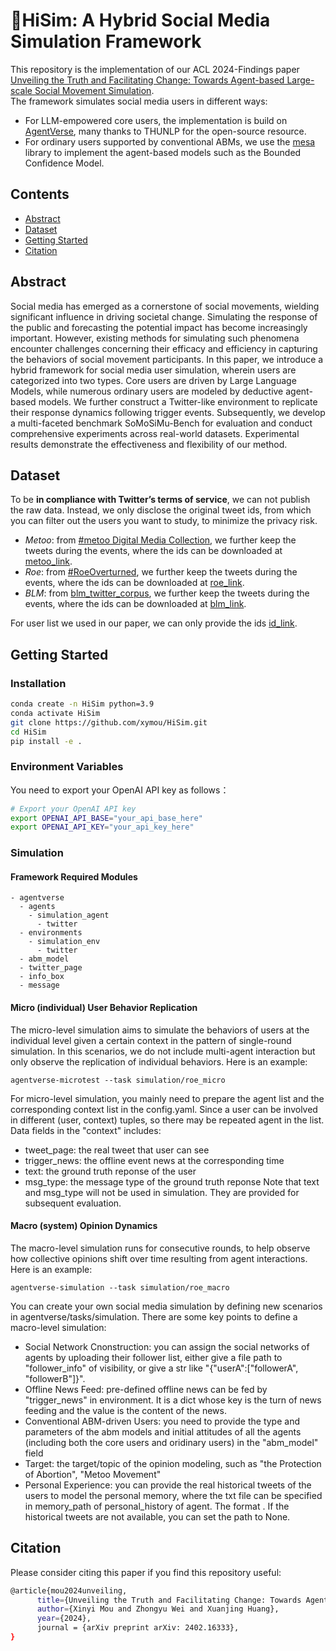 # 🙌HiSim: A Hybrid Social Media Simulation Framework

This repository is the implementation of our ACL 2024-Findings paper [Unveiling the Truth and Facilitating Change: Towards Agent-based Large-scale Social Movement Simulation](https://arxiv.org/abs/2402.16333).   
The framework simulates social media users in different ways:   
- For LLM-empowered core users, the implementation is build on [AgentVerse](https://github.com/OpenBMB/AgentVerse), many thanks to THUNLP for the open-source resource.
- For ordinary users supported by conventional ABMs, we use the [mesa](https://mesa.readthedocs.io/en/stable/) library to implement the agent-based models such as the Bounded Confidence Model.


## Contents
- [Abstract](#Abstract)
- [Dataset](#Dataset)
- [Getting Started](#Getting-Started)
- [Citation](#Citation)

## Abstract 
Social media has emerged as a cornerstone of social movements, wielding significant influence in driving societal change. Simulating the response of the public and forecasting the potential impact has become increasingly important. However, existing methods for simulating such phenomena encounter challenges concerning their efficacy and efficiency in capturing the behaviors of social movement participants. In this paper, we introduce a hybrid framework for social media user simulation, wherein users are categorized into two types. Core users are driven by Large Language Models, while numerous ordinary users are modeled by deductive agent-based models. We further construct a Twitter-like environment to replicate their response dynamics following trigger events. Subsequently, we develop a multi-faceted benchmark SoMoSiMu-Bench for evaluation and conduct comprehensive experiments across real-world datasets. Experimental results demonstrate the effectiveness and flexibility of our method.


## Dataset
To be **in compliance with Twitter’s terms of service**, we can not publish the raw data. Instead, we only disclose the original tweet ids, from which you can filter out the users you want to study, to minimize the privacy risk.  
- <i>Metoo</i>: from [#metoo Digital Media Collection](https://dataverse.harvard.edu/dataset.xhtml?persistentId=doi:10.7910/DVN/2SRSKJ), we further keep the tweets during the events, where the ids can be downloaded at [metoo_link](https://drive.google.com/file/d/1qQzQAvDH-eLtg1jPTKe6NkToF7Aq1EAA/view?usp=sharing).
- <i>Roe</i>: from [#RoeOverturned](https://dataverse.harvard.edu/dataset.xhtml?persistentId=doi:10.7910/DVN/STU0J5&version=1.2), we further keep the tweets during the events, where the ids can be downloaded at [roe_link](https://drive.google.com/file/d/13dkJ_P2JzbrDdJkYdwred260Ps-ym-64/view?usp=sharing).
- <i>BLM</i>: from [blm_twitter_corpus](https://github.com/sjgiorgi/blm_twitter_corpus), we further keep the tweets during the events, where the ids can be downloaded at [blm_link](https://drive.google.com/file/d/1HymVETg5SgLJqL1O3bPiT-RcBVSMGEhT/view?usp=sharing).

For user list we used in our paper, we can only provide the ids [id_link](https://drive.google.com/drive/folders/1AaOFZQ0NSwzoeLFdDubE95Kdv3vBHoji?usp=sharing).

## Getting Started
### Installation
```bash
conda create -n HiSim python=3.9
conda activate HiSim
git clone https://github.com/xymou/HiSim.git
cd HiSim
pip install -e .
```

### Environment Variables
You need to export your OpenAI API key as follows：
```bash
# Export your OpenAI API key
export OPENAI_API_BASE="your_api_base_here"
export OPENAI_API_KEY="your_api_key_here"
```

### Simulation
#### Framework Required Modules
```
- agentverse 
  - agents
    - simulation_agent
      - twitter
  - environments
    - simulation_env
      - twitter
  - abm_model
  - twitter_page
  - info_box
  - message
```

#### Micro (individual) User Behavior Replication
The micro-level simulation aims to simulate the behaviors of users at the individual level given a certain context in the pattern of single-round simulation. In this scenarios, we do not include multi-agent interaction but only observe the replication of individual behaviors.
Here is an example:
```shell
agentverse-microtest --task simulation/roe_micro
```
For micro-level simulation, you mainly need to prepare the agent list and the corresponding context list in the config.yaml. Since a user can be involved in different (user, context) tuples, so there may be repeated agent in the list. Data fields in the "context" includes:
- tweet_page: the real tweet that user can see
- trigger_news: the offline event news at the corresponding time
- text: the ground truth reponse of the user
- msg_type: the message type of the ground truth reponse
Note that text and msg_type will not be used in simulation. They are provided for subsequent evaluation.

#### Macro (system) Opinion Dynamics
The macro-level simulation runs for consecutive rounds, to help observe how collective opinions shift over time resulting from agent interactions.
Here is an example:
```shell
agentverse-simulation --task simulation/roe_macro
```

You can create your own social media simulation by defining new scenarios in agentverse/tasks/simulation. There are some key points to define a macro-level simulation:
- Social Network Cnonstruction: you can assign the social networks of agents by uploading their follower list, either give a file path to "follower_info" of visibility, or give a str like "{"userA":["followerA", "followerB"]}".
- Offline News Feed: pre-defined offline news can be fed by "trigger_news" in environment. It is a dict whose key is the turn of news feeding and the value is the content of the news.
- Conventional ABM-driven Users: you need to provide the type and parameters of the abm models and initial attitudes of all the agents (including both the core users and oridinary users) in the "abm_model" field
- Target: the target/topic of the opinion modeling, such as "the Protection of Abortion", "Metoo Movement"
- Personal Experience: you can provide the real historical tweets of the users to model the personal memory, where the txt file can be specified in memory_path of personal_history of agent. The format . If the historical tweets are not available, you can set the path to None.




## Citation
Please consider citing this paper if you find this repository useful:
```bash
@article{mou2024unveiling,
      title={Unveiling the Truth and Facilitating Change: Towards Agent-based Large-scale Social Movement Simulation}, 
      author={Xinyi Mou and Zhongyu Wei and Xuanjing Huang},
      year={2024},
      journal = {arXiv preprint arXiv: 2402.16333},
}
```